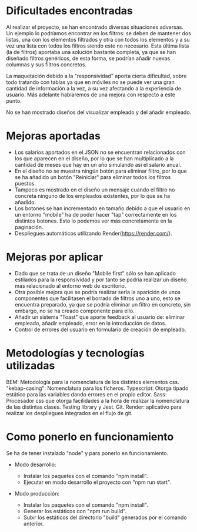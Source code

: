# Dificultades encontradas

Al realizar el proyecto, se han encontrado diversas situaciones adversas. Un ejemplo lo podríamos encontrar en los filtros: se deben de mantener dos listas, una con los elementos filtrados y otra con todos los elementos y a su vez una lista con todos los filtros siendo este no necesario. Esta última lista (la de filtros) aportaba una solución bastante completa, ya que se han diseñado filtros genéricos, de esta forma, se podrían añadir nuevas columnas y sus filtros concretos.

La maquetación debido a la "responsividad" aporta cierta dificultad, sobre todo tratando con tablas ya que en móviles no se puede ver una gran cantidad de información a la vez, a su vez afectando a la experiencia de usuario. Más adelante hablaremos de una mejora con respecto a este punto.

No se han mostrado diseños del visualizar empleado y del añadir empleado.

# Mejoras aportadas

- Los salarios aportados en el JSON no se encuentran relacionados con los que aparecen en el diseño, por lo que se han multiplicado a la cantidad de meses que hay en un año simulando así el salario anual.
- En el diseño no se muestra ningún botón para eliminar filtro, por lo que se ha añadido un botón "Reiniciar" para eliminar todos los filtros puestos.
- Tampoco es mostrado en el diseño un mensaje cuando el filtro no concreta ninguno de los empleados existentes, por lo que se ha añadido.
- Los botones se han incrementado en tamaño debido a que el usuario en un entorno "mobile" ha de poder hacer "tap" correctamente en los distintos botones. Esto lo podemos ver más concretamente en la paginación.
- Despliegues automáticos utilizando Render(https://render.com/).

# Mejoras por aplicar

- Dado que se trata de un diseño "Mobile first" sólo se han aplicado estilados para la responsividad y por tanto se podría realizar un diseño más relacionado al entorno web de escritorio.
- Otra posible mejora que se podría realizar sería la aparición de unos componentes que facilitasen el borrado de filtros uno a uno, esto se encuentra preparado, ya que se podría eliminar un filtro en concreto, sin embargo, no se ha creado componente para ello.
- Añadir un sistema "Toast" que aporte feedback al usuario de: eliminar empleado, añadir empleado, error en la introducción de datos.
- Control de errores del usuario en formulario de creación de empleado.

# Metodologías y tecnologías utilizadas

BEM: Metodología para la nomenclatura de los distintos elementos css.
"kebap-casing": Nomenclatura para los ficheros.
Typescript: Otorga tipado estático para las variables dando errores en el propio editor.
Sass: Procesador css que otorga facilidades a la hora de realizar la nomenclatura de las distintas clases.
Testing library y Jest.
Git.
Render: aplicativo para realizar los despliegues integrados en el flujo de git.

# Como ponerlo en funcionamiento

Se ha de tener instalado "node" y para ponerlo en funcionamiento.

- Modo desarrollo:

  - Instalar los paquetes con el comando "npm install".
  - Ejecutar en modo desarrollo el proyecto con "npm run start".

- Modo producción:

  - Instalar los paquetes con el comando "npm install".
  - Generar los estáticos con "npm run build".
  - Subir los estáticos del directorio "build" generados por el comando anterior.
